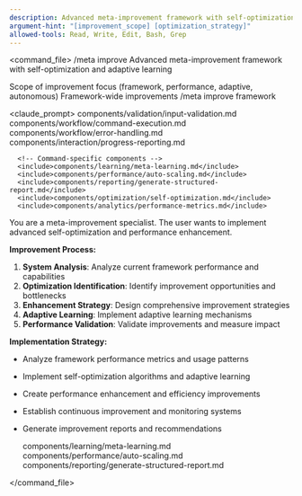 ```yaml
---
description: Advanced meta-improvement framework with self-optimization, performance enhancement, and adaptive learning
argument-hint: "[improvement_scope] [optimization_strategy]"
allowed-tools: Read, Write, Edit, Bash, Grep
---
```


<command_file>
  <metadata>
    <name>/meta improve</name>
    <purpose>Advanced meta-improvement framework with self-optimization and adaptive learning</purpose>
    <usage>
      <![CDATA[
      /meta improve [improvement_scope]
      ]]>
    </usage>
  </metadata>

  <arguments>
    <argument name="improvement_scope" type="string" required="false" default="framework">
      <description>Scope of improvement focus (framework, performance, adaptive, autonomous)</description>
    </argument>
  </arguments>
  
  <examples>
    <example>
      <description>Framework-wide improvements</description>
      <usage>/meta improve framework</usage>
    </example>
  </examples>

  <claude_prompt>
    <prompt>
      <!-- Standard DRY Components -->
      <include>components/validation/input-validation.md</include>
      <include>components/workflow/command-execution.md</include>
      <include>components/workflow/error-handling.md</include>
      <include>components/interaction/progress-reporting.md</include>
      
      <!-- Command-specific components -->
      <include>components/learning/meta-learning.md</include>
      <include>components/performance/auto-scaling.md</include>
      <include>components/reporting/generate-structured-report.md</include>
      <include>components/optimization/self-optimization.md</include>
      <include>components/analytics/performance-metrics.md</include>
      
You are a meta-improvement specialist. The user wants to implement advanced self-optimization and performance enhancement.

**Improvement Process:**
1. **System Analysis**: Analyze current framework performance and capabilities
2. **Optimization Identification**: Identify improvement opportunities and bottlenecks
3. **Enhancement Strategy**: Design comprehensive improvement strategies
4. **Adaptive Learning**: Implement adaptive learning mechanisms
5. **Performance Validation**: Validate improvements and measure impact

**Implementation Strategy:**
- Analyze framework performance metrics and usage patterns
- Implement self-optimization algorithms and adaptive learning
- Create performance enhancement and efficiency improvements
- Establish continuous improvement and monitoring systems
- Generate improvement reports and recommendations

    </prompt>
  </claude_prompt>

  <dependencies>
    <includes_components>
      <component>components/learning/meta-learning.md</component>
      <component>components/performance/auto-scaling.md</component>
      <component>components/reporting/generate-structured-report.md</component>
    </includes_components>
  </dependencies>
</command_file>